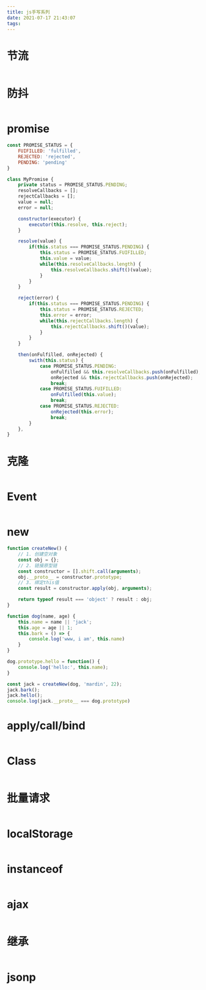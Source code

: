 ```yaml
---
title: js手写系列
date: 2021-07-17 21:43:07
tags:
---
```


# 节流

```javascript

```

# 防抖

```javascript

```

# promise

```javascript
const PROMISE_STATUS = {
    FUIFILLED: 'fulfilled',
    REJECTED: 'rejected',
    PENDING: 'pending'
}

class MyPromise {
    private status = PROMISE_STATUS.PENDING;
    resolveCallbacks = [];
    rejectCallbacks = [];
    value = null;
    error = null;

    constructor(executor) {
        executor(this.resolve, this.reject);
    }

    resolve(value) {
        if(this.status === PROMISE_STATUS.PENDING) {
            this.status = PROMISE_STATUS.FUIFILLED;
            this.value = value;
            while(this.resolveCallbacks.length) {
                this.resolveCallbacks.shift()(value);
            }
        }
    }

    reject(error) {
        if(this.status === PROMISE_STATUS.PENDING) {
            this.status = PROMISE_STATUS.REJECTED;
            this.error = error;
            while(this.rejectCallbacks.length) {
                this.rejectCallbacks.shift()(value);
            }
        }
    }

    then(onFulfilled, onRejected) {
        swith(this.status) {
            case PROMISE_STATUS.PENDING:
                onFulfilled && this.resolveCallbacks.push(onFulfilled);
                onRejected && this.rejectCallbacks.push(onRejected);
                break;
            case PROMISE_STATUS.FUIFILLED:
                onFulfilled(this.value);
                break;
            case PROMISE_STATUS.REJECTED:
                onRejected(this.error);
                break;
        }
    },
}
```

# 克隆

```javascript

```

# Event

```javascript

```

# new

```javascript
function createNew() {
    // 1. 创建空对象
    const obj = {};
    // 2. 链接原型链
    const constructor = [].shift.call(arguments);
    obj.__proto__ = constructor.prototype;
    // 3. 绑定this值
    const result = constructor.apply(obj, arguments);

    return typeof result === 'object' ? result : obj;
}

function dog(name, age) {
    this.name = name || 'jack';
    this.age = age || 1;
    this.bark = () => {
        console.log('www, i am', this.name)
    }
}

dog.prototype.hello = function() {
    console.log('hello:', this.name);
}

const jack = createNew(dog, 'mardin', 22);
jack.bark();
jack.hello();
console.log(jack.__proto__ === dog.prototype)

```

# apply/call/bind

```javascript

```

# Class

```javascript

```

# 批量请求

```javascript

```

# localStorage

```javascript

```

# instanceof

```javascript

```

# ajax

```javascript

```

# 继承

```javascript

```

# jsonp

```javascript

```
